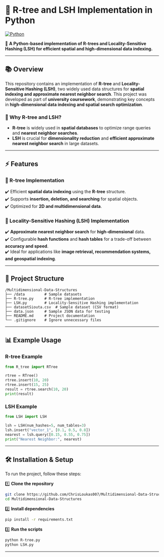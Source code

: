 # 📌 R-tree and LSH Implementation in Python

[![Python](https://img.shields.io/badge/Python-3.8%2B-blue?style=for-the-badge&logo=python)](https://www.python.org/)  

🚀 **A Python-based implementation of R-trees and Locality-Sensitive Hashing (LSH) for efficient spatial and high-dimensional data indexing.**  

---

## **📚 Overview**
This repository contains an implementation of **R-tree** and **Locality-Sensitive Hashing (LSH)**, two widely used data structures for **spatial indexing and approximate nearest neighbor search**. This project was developed as part of **university coursework**, demonstrating key concepts in **high-dimensional data indexing and spatial search optimization**.

### **🔹 Why R-tree and LSH?**
- **R-tree** is widely used in **spatial databases** to optimize range queries and **nearest neighbor searches**.
- **LSH** is crucial for **dimensionality reduction** and **efficient approximate nearest neighbor search** in large datasets.

---

## **⚡ Features**
### **🔶 R-tree Implementation**
✔️ Efficient **spatial data indexing** using the **R-tree** structure.  
✔️ Supports **insertion, deletion, and searching** for spatial objects.  
✔️ Optimized for **2D and multidimensional data**.  

### **🔶 Locality-Sensitive Hashing (LSH) Implementation**
✔️ **Approximate nearest neighbor search** for **high-dimensional** data.  
✔️ Configurable **hash functions** and **hash tables** for a trade-off between **accuracy and speed**.  
✔️ Ideal for applications like **image retrieval, recommendation systems, and geospatial indexing**.  

---

## **📂 Project Structure**
```
/Multidimensional-Data-Structures
├── /data         # Sample datasets
├── R-tree.py     # R-tree implementation
├── LSH.py        # Locality-Sensitive Hashing implementation
├── datasetSiouta.csv  # Sample dataset (CSV format)
├── data.json     # Sample JSON data for testing
├── README.md     # Project documentation
└── .gitignore    # Ignore unnecessary files
```

---

## **📊 Example Usage**
### **R-tree Example**
```python
from R_tree import RTree

rtree = RTree()
rtree.insert(10, 20)
rtree.insert(15, 25)
result = rtree.search(10, 20)
print(result)
```

### **LSH Example**
```python
from LSH import LSH

lsh = LSH(num_hashes=5, num_tables=3)
lsh.insert("vector_1", [0.1, 0.5, 0.8])
nearest = lsh.query([0.15, 0.55, 0.75])
print("Nearest Neighbor:", nearest)
```

---

## **🛠 Installation & Setup**
To run the project, follow these steps:

1️⃣ **Clone the repository**
```bash
git clone https://github.com/ChrisLoukas007/Multidimensional-Data-Structures.git
cd Multidimensional-Data-Structures
```
2️⃣ **Install dependencies**
```bash
pip install -r requirements.txt
```
3️⃣ **Run the scripts**
```bash
python R-tree.py
python LSH.py
```

---
